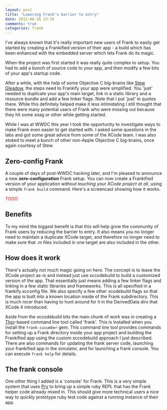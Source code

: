 ```yaml
---
layout: post
title: "Lowering Frank's barrier to entry"
date: 2012-06-16 23:34
comments: true
categories: frank
---
```


I've always known that it's really important new users of Frank to easily get started by creating a Frankified version of their app - a build which has been enhanced with the embedded server which lets Frank do its magic. 

When the project was first started it was really quite complex to setup. You had to add a bunch of source code to your app, and then modify a few bits of your app's startup code.  

After a while, with the help of some Objective C big-brains like [Stew Gleadow](http://www.stewgleadow.com/), the steps need to Frankify your app were simplified. You 'just' needed to duplicate your app's main target, link in a static library and a resource bundle and add a few linker flags. Note that I put 'just' in quotes there. While this definitely helped make it less intimidating I still thought that there were many potential users of Frank who were missing out because they hit some snag or other while getting started. 

While I was at WWDC this year I took the opportunity to investigate ways to make Frank even easier to get started with. I asked some questions in the labs and got some great advice from some of the XCode team. I was also stoked to meet a bunch of other non-Apple Objective C big-brains, once again courtesy of Stew.

## Zero-config Frank

A couple of days of post-WWDC hacking later, and I'm pleased to announce a new **zero-configuration** Frank setup. You can now create a Frankified version of your application *without touching your XCode project at all*, using a simple `frank build` command. Here's a screencast showing how it works.

<font color='red'>TODO</font>


## Benefits

To my mind the biggest benefit is that this will help grow the community of Frank users by reducing the barrier to entry. It also means you no longer need to maintain a duplicate XCode target, and therefore no longer need to make sure that .m files included in one target are also included in the other.

## How does it work

There's actually not much magic going on here. The concept is to leave the XCode project as-is and instead just use xccodebuild to build a customized version of the app. That essentially just means adding a few linker flags and linking in a few static libraries and frameworks. This is all specified in a frankify.xcconfig file. We also specify a few other xcodebuild flags so that the app is built into a known location inside of the Frank subdirectory. This is much nicer than having to hunt around for it in the DerivedData dirs that XCode 4 introduced.

Aside from the xccodebuild bits the main chunk of work was in creating a [Thor](https://github.com/wycats/thor)-based command line tool called 'frank'. This is installed when you install the `frank-cucumber` gem. This command line tool provides commands for setting up a Frank directory inside your app project and building the Frankified app using the custom xccodebuild approach I just described. There are also commands for updating the frank server code, launching your frankified app in the simulator, and for launching a frank console. You can execute `frank help` for details.


## The frank console

One other thing I added is a 'console' for Frank. This is a very simple system that uses [Pry](http://pry.github.com/) to bring up a simple ruby REPL that has the Frank helper code already mixed in. This should give more technical users a nice way to quickly prototype ruby test code against a running instance of their app.

